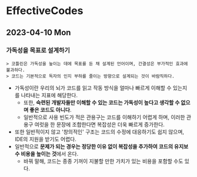 # EffectiveCodes
## 2023-04-10 Mon
### 가독성을 목표로 설계하기
```
> 코틀린은 가독성을 높이는 데에 목표를 둔 채 설계된 언어이며, 간결성은 부가적인 효과에 불과하다.
> 코드는 기본적으로 독자의 인지 부하를 줄이는 방향으로 설계되는 것이 바람직하다.
```
* 가독성이란 우리의 뇌가 코드를 읽고 작동 방식을 얼마나 빠르게 이해할 수 있는지를 나타내는 지표에 해당한다.
  * 또한, **숙련된 개발자들만 이해할 수 있는 코드는 가독성이 높다고 생각할 수 없으며 좋은 코드도 아니다**.
  * 일반적으로 사용 빈도가 적은 관용구는 코드를 이해하기 어렵게 하며, 이러한 관용구 여럿을 한 문장에 조합한다면 복잡성은 더욱 빠르게 증가한다.
* 또한 일반적이지 않고 '창의적인' 구조는 코드의 수정에 대응하기도 쉽지 않으며, IDE의 지원을 받기도 어렵다.
* 일반적으로 **문제가 되는 경우는 정당한 이유 없이 복잡성을 추가하여 코드의 유지보수 비용을 높이는 것**에서 온다.
  * 바꿔 말해, 코드는 종종 기꺼이 지불할 만한 가치가 있는 비용을 포함할 수도 있다.